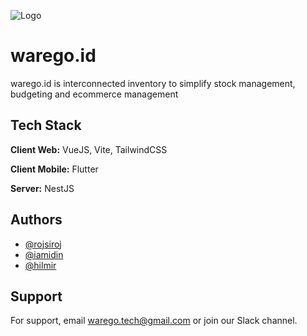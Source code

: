 ![Logo](https://github.com/Warego-id/miscellaneous/blob/main/logo.jpg)


# warego.id

warego.id is interconnected inventory to simplify stock management, budgeting and ecommerce management

## Tech Stack

**Client Web:** VueJS, Vite, TailwindCSS

**Client Mobile:** Flutter

**Server:** NestJS

## Authors

- [@rojsiroj](https://www.github.com/rojsiroj)
- [@iamidin](https://www.github.com/iamidin)
- [@hilmir](https://www.github.com/hilmir)


## Support

For support, email warego.tech@gmail.com or join our Slack channel.

